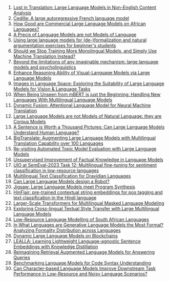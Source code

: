 1. [Lost in Translation: Large Language Models in Non-English Content
  Analysis](http://arxiv.org/abs/2306.07377v1)
2. [Cedille: A large autoregressive French language model](http://arxiv.org/abs/2202.03371v1)
3. [How Good are Commercial Large Language Models on African Languages?](http://arxiv.org/abs/2305.06530v1)
4. [A Precis of Language Models are not Models of Language](http://arxiv.org/abs/2205.07634v1)
5. [Using large language models for (de-)formalization and natural
  argumentation exercises for beginner's students](http://arxiv.org/abs/2304.06186v1)
6. [Should we Stop Training More Monolingual Models, and Simply Use Machine
  Translation Instead?](http://arxiv.org/abs/2104.10441v1)
7. [Beyond the limitations of any imaginable mechanism: large language
  models and psycholinguistics](http://arxiv.org/abs/2303.00077v1)
8. [Enhance Reasoning Ability of Visual-Language Models via Large Language
  Models](http://arxiv.org/abs/2305.13267v1)
9. [Images in Language Space: Exploring the Suitability of Large Language
  Models for Vision & Language Tasks](http://arxiv.org/abs/2305.13782v1)
10. [When Being Unseen from mBERT is just the Beginning: Handling New
  Languages With Multilingual Language Models](http://arxiv.org/abs/2010.12858v2)
11. [Dynamic Fusion: Attentional Language Model for Neural Machine
  Translation](http://arxiv.org/abs/1909.04879v1)
12. [Large Language Models are not Models of Natural Language: they are
  Corpus Models](http://arxiv.org/abs/2112.07055v2)
13. [A Sentence is Worth a Thousand Pictures: Can Large Language Models
  Understand Human Language?](http://arxiv.org/abs/2308.00109v1)
14. [BigTranslate: Augmenting Large Language Models with Multilingual
  Translation Capability over 100 Languages](http://arxiv.org/abs/2305.18098v2)
15. [Re-visiting Automated Topic Model Evaluation with Large Language Models](http://arxiv.org/abs/2305.12152v1)
16. [Unsupervised Improvement of Factual Knowledge in Language Models](http://arxiv.org/abs/2304.01597v1)
17. [UIO at SemEval-2023 Task 12: Multilingual fine-tuning for sentiment
  classification in low-resource languages](http://arxiv.org/abs/2304.14189v1)
18. [Multilingual Text Classification for Dravidian Languages](http://arxiv.org/abs/2112.01705v1)
19. [Can Large Language Models design a Robot?](http://arxiv.org/abs/2303.15324v1)
20. [Jigsaw: Large Language Models meet Program Synthesis](http://arxiv.org/abs/2112.02969v1)
21. [HinFlair: pre-trained contextual string embeddings for pos tagging and
  text classification in the Hindi language](http://arxiv.org/abs/2101.06949v1)
22. [Larger-Scale Transformers for Multilingual Masked Language Modeling](http://arxiv.org/abs/2105.00572v1)
23. [Exploring Cross-lingual Textual Style Transfer with Large Multilingual
  Language Models](http://arxiv.org/abs/2206.02252v1)
24. [Low-Resource Language Modelling of South African Languages](http://arxiv.org/abs/2104.00772v1)
25. [In What Languages are Generative Language Models the Most Formal?
  Analyzing Formality Distribution across Languages](http://arxiv.org/abs/2302.12299v1)
26. [Dynamic Large Language Models on Blockchains](http://arxiv.org/abs/2307.10549v1)
27. [LEALLA: Learning Lightweight Language-agnostic Sentence Embeddings with
  Knowledge Distillation](http://arxiv.org/abs/2302.08387v1)
28. [Reimagining Retrieval Augmented Language Models for Answering Queries](http://arxiv.org/abs/2306.01061v1)
29. [Benchmarking Language Models for Code Syntax Understanding](http://arxiv.org/abs/2210.14473v1)
30. [Can Character-based Language Models Improve Downstream Task Performance
  in Low-Resource and Noisy Language Scenarios?](http://arxiv.org/abs/2110.13658v1)
